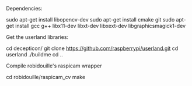 Dependencies:

  sudo apt-get install libopencv-dev
  sudo apt-get install cmake git
  sudo apt-get install gcc g++ libx11-dev libxt-dev libxext-dev libgraphicsmagick1-dev

Get the userland libraries:

  cd decepticon/
  git clone https://github.com/raspberrypi/userland.git
  cd userland
  ./buildme
  cd ..

Compile robidouille's raspicam wrapper

  cd robidouille/raspicam_cv
  make
